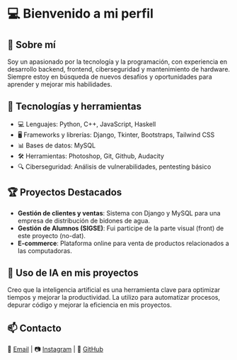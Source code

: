 # 💻 Bienvenido a mi perfil

## 🚀 Sobre mí
Soy un apasionado por la tecnología y la programación, con experiencia en desarrollo backend, frontend, ciberseguridad y mantenimiento de hardware. Siempre estoy en búsqueda de nuevos desafíos y oportunidades para aprender y mejorar mis habilidades.

## 🔧 Tecnologías y herramientas
- 💻 Lenguajes: Python, C++, JavaScript, Haskell
- 🖥️ Frameworks y librerías: Django, Tkinter, Bootstraps, Tailwind CSS
- 📊 Bases de datos: MySQL
- 🛠️ Herramientas: Photoshop, Git, Github, Audacity
- 🔍 Ciberseguridad: Análisis de vulnerabilidades, pentesting básico

## 🏆 Proyectos Destacados
- **Gestión de clientes y ventas**: Sistema con Django y MySQL para una empresa de distribución de bidones de agua.
- **Gestión de Alumnos (SIGSE)**: Fui participe de la parte visual (front) de este proyecto (no-dat).
- **E-commerce**: Plataforma online para venta de productos relacionados a las computadoras.

## 🤖 Uso de IA en mis proyectos
Creo que la inteligencia artificial es una herramienta clave para optimizar tiempos y mejorar la productividad. La utilizo para automatizar procesos, depurar código y mejorar la eficiencia en mis proyectos.

## 📫 Contacto
📩 [Email](romanmdo912@gmail.com) | 📷 [Instagram](https://www.instagram.com/romanmdo) | 🐙 [GitHub](https://github.com/romanmdo)

